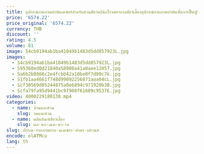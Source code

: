 ```yaml
---
title: อุปกรณ์กายภาพบำบัดเลเซอร์สำหรับสวนสัตว์คลินิกโรงพยาบาลสัตว์เลี้ยงอุปกรณ์กายภาพบำบัดเพื่อการฟื้นฟูรักษาบาดเจ็บกีฬาสัตว์สั่งติดฉลากได้ตามต้องการ
price: '6574.22'
price_original: '6574.22'
currency: THB
discount: ''
rating: 4.5
volume: 81
image: S4cb9194ab1ba41049b1483d5dd857923L.jpg
images:
  - S4cb9194ab1ba41049b1483d5dd857923L.jpg
  - S95360ed0d21840a58908a41a0aee12857.jpg
  - Sa6b2b0866c2e4fcbb42a10be0f7d00c7k.jpg
  - S1fb1aa4661f748d99092256871aaa04cL.jpg
  - Scf30569d05244875a0e6894c971920b3B.jpg
  - Scfa79fa95d9441bc9f908f61609c9537E.jpg
video: 4000229180130.mp4
categories:
  - name: บ้านและสวน
    slug: านและสวน
  - name: ผลิตภัณฑ์สัตว์เลี้ยง
    slug: ผล-ตภ-ณฑ-ตว-เล
slug: ปกรณ-กายภาพบำบ-ดเลเซอร-สำหร-บสวนส
encode: olATMcu
lang: th
---
```

  